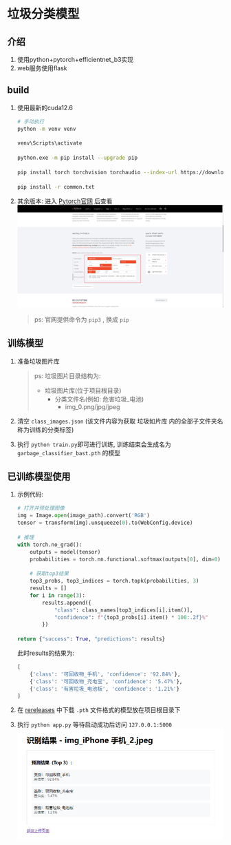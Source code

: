 # 垃圾分类模型

## 介绍

1. 使用python+pytorch+efficientnet_b3实现
2. web服务使用flask

## build

1. 使用最新的cuda12.6
    ```bash
    # 手动执行
    python -m venv venv
    
    venv\Scripts\activate
    
    python.exe -m pip install --upgrade pip
     
    pip install torch torchvision torchaudio --index-url https://download.pytorch.org/whl/cu126  ## 替换适合自己的版本
    
    pip install -r common.txt
    ```
2. 其余版本: 进入 [Pytorch官网](https://pytorch.org/) 后查看
    ![img.png](./static/img.png)
    
    > ps: 官网提供命令为 `pip3` , 换成 `pip`


## 训练模型
1. 准备垃圾图片库
    > ps: 垃圾图片目录结构为: 
    >
    >  - 垃圾图片库(位于项目根目录)
    >    - 分类文件名(例如: 危害垃圾_电池)
    >      - img_0.png/jpg/jpeg

2. 清空 `class_images.json` (该文件内容为获取 垃圾如片库 内的全部子文件夹名称为训练的分类标签)

3. 执行 `python train.py`即可进行训练, 训练结束会生成名为 `garbage_classifier_bast.pth` 的模型


## 已训练模型使用
1. 示例代码: 
    ```python
    # 打开并预处理图像
    img = Image.open(image_path).convert('RGB')
    tensor = transform(img).unsqueeze(0).to(WebConfig.device)
    
    # 推理
    with torch.no_grad():
        outputs = model(tensor)
        probabilities = torch.nn.functional.softmax(outputs[0], dim=0)
    
        # 获取top3结果
        top3_probs, top3_indices = torch.topk(probabilities, 3)
        results = []
        for i in range(3):
            results.append({
                "class": class_names[top3_indices[i].item()],
                "confidence": f"{top3_probs[i].item() * 100:.2f}%"
            })
            
    return {"success": True, "predictions": results}
    ```
    
    此时results的结果为: 
    ```python
    [
        {'class': '可回收物_手机', 'confidence': '92.84%'}, 
        {'class': '可回收物_充电宝', 'confidence': '5.47%'}, 
        {'class': '有害垃圾_电池板', 'confidence': '1.21%'}
    ]
    ```

2. 在 [rereleases](https://github.com/MeverikC/Garbage-classification/releases) 中下载 `.pth` 文件格式的模型放在项目根目录下
3. 执行 `python app.py` 等待启动成功后访问 `127.0.0.1:5000` 
   ![image-20250216190515546](./static/image-20250216190515546.png)
